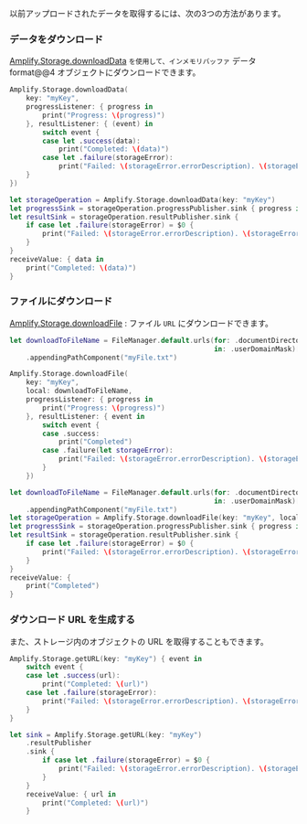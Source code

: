 以前アップロードされたデータを取得するには、次の3つの方法があります。

### データをダウンロード

[Amplify.Storage.downloadData](https://developer.apple.com/documentation/foundation/data) `を使用して、インメモリバッファ` データformat@@4 オブジェクトにダウンロードできます。

<amplify-block-switcher>

<amplify-block name="Listener (iOS 11+)">

```swift
Amplify.Storage.downloadData(
    key: "myKey", 
    progressListener: { progress in
        print("Progress: \(progress)")
    }, resultListener: { (event) in
        switch event {
        case let .success(data):
            print("Completed: \(data)")
        case let .failure(storageError):
            print("Failed: \(storageError.errorDescription). \(storageError.recoverySuggestion)")
    }
})
```

</amplify-block>

<amplify-block name="Combine (iOS 13+)">

```swift
let storageOperation = Amplify.Storage.downloadData(key: "myKey")
let progressSink = storageOperation.progressPublisher.sink { progress in print("Progress: \(progress)") }
let resultSink = storageOperation.resultPublisher.sink {
    if case let .failure(storageError) = $0 {
        print("Failed: \(storageError.errorDescription). \(storageError.recoverySuggestion)")
    }
}
receiveValue: { data in
    print("Completed: \(data)")
}
```

</amplify-block>

</amplify-block-switcher>

### ファイルにダウンロード

[Amplify.Storage.downloadFile](https://developer.apple.com/documentation/foundation/url) : ファイル `URL` にダウンロードできます。

<amplify-block-switcher>

<amplify-block name="Listener (iOS 11+)">

```swift
let downloadToFileName = FileManager.default.urls(for: .documentDirectory,
                                                  in: .userDomainMask)[0]
    .appendingPathComponent("myFile.txt")

Amplify.Storage.downloadFile(
    key: "myKey",
    local: downloadToFileName,
    progressListener: { progress in
        print("Progress: \(progress)")
    }, resultListener: { event in
        switch event {
        case .success:
            print("Completed")
        case .failure(let storageError):
            print("Failed: \(storageError.errorDescription). \(storageError.recoverySuggestion)")
        }
    })
```

</amplify-block>

<amplify-block name="Combine (iOS 13+)">

```swift
let downloadToFileName = FileManager.default.urls(for: .documentDirectory,
                                                  in: .userDomainMask)[0]
    .appendingPathComponent("myFile.txt")
let storageOperation = Amplify.Storage.downloadFile(key: "myKey", local: downloadToFileName)
let progressSink = storageOperation.progressPublisher.sink { progress in print("Progress: \(progress)") }
let resultSink = storageOperation.resultPublisher.sink {
    if case let .failure(storageError) = $0 {
        print("Failed: \(storageError.errorDescription). \(storageError.recoverySuggestion)")
    }
}
receiveValue: {
    print("Completed")
}
```

</amplify-block>

</amplify-block-switcher>

### ダウンロード URL を生成する

また、ストレージ内のオブジェクトの URL を取得することもできます。

<amplify-block-switcher>

<amplify-block name="Listener (iOS 11+)">

```swift
Amplify.Storage.getURL(key: "myKey") { event in
    switch event {
    case let .success(url):
        print("Completed: \(url)")
    case let .failure(storageError):
        print("Failed: \(storageError.errorDescription). \(storageError.recoverySuggestion)")
    }
}
```

</amplify-block>

<amplify-block name="Combine (iOS 13+)">

```swift
let sink = Amplify.Storage.getURL(key: "myKey")
    .resultPublisher
    .sink {
        if case let .failure(storageError) = $0 {
            print("Failed: \(storageError.errorDescription). \(storageError.recoverySuggestion)")
        }
    }
    receiveValue: { url in
        print("Completed: \(url)")
    }
```

</amplify-block>

</amplify-block-switcher>
